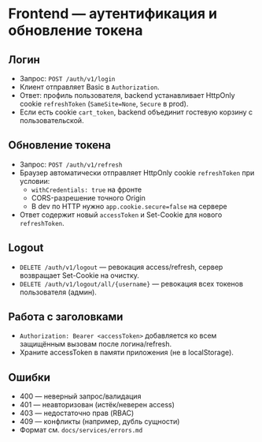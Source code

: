 # Frontend — аутентификация и обновление токена

## Логин

- Запрос: `POST /auth/v1/login`
- Клиент отправляет Basic в `Authorization`.
- Ответ: профиль пользователя, backend устанавливает HttpOnly cookie `refreshToken` (`SameSite=None`, `Secure` в prod).
- Если есть cookie `cart_token`, backend объединит гостевую корзину с пользовательской.

## Обновление токена

- Запрос: `POST /auth/v1/refresh`
- Браузер автоматически отправляет HttpOnly cookie `refreshToken` при условии:
  - `withCredentials: true` на фронте
  - CORS-разрешение точного Origin
  - В dev по HTTP нужно `app.cookie.secure=false` на сервере
- Ответ содержит новый `accessToken` и Set-Cookie для нового `refreshToken`.

## Logout

- `DELETE /auth/v1/logout` — ревокация access/refresh, сервер возвращает Set-Cookie на очистку.
- `DELETE /auth/v1/logout/all/{username}` — ревокация всех токенов пользователя (админ).

## Работа с заголовками

- `Authorization: Bearer <accessToken>` добавляется ко всем защищённым вызовам после логина/refresh.
- Храните accessToken в памяти приложения (не в localStorage).

## Ошибки

- 400 — неверный запрос/валидация
- 401 — неавторизован (истёк/неверен access)
- 403 — недостаточно прав (RBAC)
- 409 — конфликты (например, дубль сущности)
- Формат см. `docs/services/errors.md`
